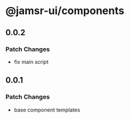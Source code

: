 # @jamsr-ui/components

## 0.0.2

### Patch Changes

- fix main script

## 0.0.1

### Patch Changes

- base component templates
